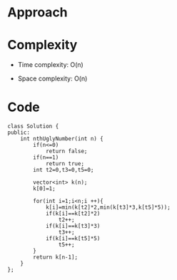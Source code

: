 # Approach
<!-- Describe your approach to solving the problem. -->

# Complexity
- Time complexity: O(n)
<!-- Add your time complexity here, e.g. $$O(n)$$ -->

- Space complexity: O(n)
<!-- Add your space complexity here, e.g. $$O(n)$$ -->

# Code
```
class Solution {
public:
    int nthUglyNumber(int n) {
        if(n<=0) 
            return false; 
        if(n==1) 
            return true; 
        int t2=0,t3=0,t5=0;
        
        vector<int> k(n);
        k[0]=1;
        
        for(int i=1;i<n;i ++){
            k[i]=min(k[t2]*2,min(k[t3]*3,k[t5]*5));
            if(k[i]==k[t2]*2) 
                t2++; 
            if(k[i]==k[t3]*3) 
                t3++;
            if(k[i]==k[t5]*5) 
                t5++;
        }
        return k[n-1];
    }
};
```
